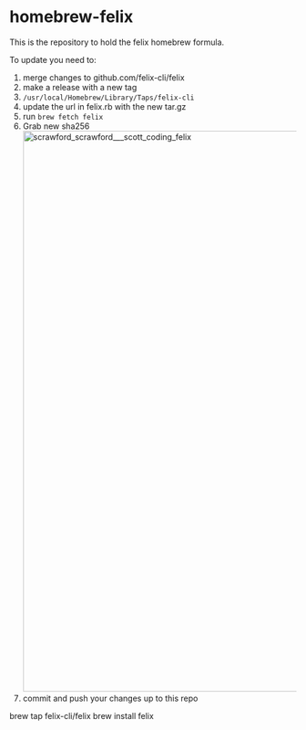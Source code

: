 # homebrew-felix
This is the repository to hold the felix homebrew formula.

To update you need to:
1) merge changes to github.com/felix-cli/felix
2) make a release with a new tag
3) `/usr/local/Homebrew/Library/Taps/felix-cli`
4) update the url in felix.rb with the new tar.gz
5) run `brew fetch felix`
6) Grab new sha256<img width="982" alt="scrawford_scrawford___scott_coding_felix" src="https://user-images.githubusercontent.com/8398867/127406723-2c00b8d0-ed94-4746-9db4-098af079ce5b.png">
7) commit and push your changes up to this repo

brew tap felix-cli/felix
brew install felix
